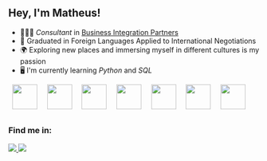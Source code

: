 ## Hey, I'm Matheus!

- 🙍🏻‍♂️ *Consultant* in [Business Integration Partners](https://bipbrasil.com.br/)
- 📝 Graduated in Foreign Languages Applied to International Negotiations
- 🌍 Exploring new places and immersing myself in different cultures is my passion
- 🖥️ I'm currently learning *Python* and *SQL*

<div display="inline">
  &nbsp;&nbsp;<img width="50" height="50" src="https://cdn.jsdelivr.net/gh/devicons/devicon@latest/icons/python/python-original.svg" />&nbsp;&nbsp;
  &nbsp;&nbsp;<img width="50" height="50" src="https://cdn.jsdelivr.net/gh/devicons/devicon@latest/icons/sqlite/sqlite-original.svg" />&nbsp;&nbsp;
  &nbsp;&nbsp;<img width="50" height="50" src="https://cdn.jsdelivr.net/gh/devicons/devicon@latest/icons/powershell/powershell-original.svg" />&nbsp;&nbsp;
  &nbsp;&nbsp;<img width="50" height="50" src="https://cdn.jsdelivr.net/gh/devicons/devicon@latest/icons/mysql/mysql-original.svg" />&nbsp;&nbsp;
  &nbsp;&nbsp;<img width="50" height="50" src="https://cdn.jsdelivr.net/gh/devicons/devicon@latest/icons/postgresql/postgresql-original-wordmark.svg" />&nbsp;&nbsp;
  &nbsp;&nbsp;<img width="50" height="50" src="https://cdn.jsdelivr.net/gh/devicons/devicon@latest/icons/oracle/oracle-original.svg" />&nbsp;&nbsp;
  &nbsp;&nbsp;<img width="50" height="50" src="https://cdn.jsdelivr.net/gh/devicons/devicon@latest/devicon.min.css" />&nbsp;&nbsp;
          
</div>

##

### Find me in:
<a href="https://www.linkedin.com/in/matheus-elias/">
  <img src="https://img.shields.io/badge/linkedin-%230077B5.svg?style=for-the-badge&logo=linkedin&logoColor=white" />
</a>


<a href="https://www.hackerrank.com/profile/riobr8">
  <img src="https://img.shields.io/badge/-Hackerrank-2EC866?style=for-the-badge&logo=HackerRank&logoColor=white" />
</a>

<!--
**Eliasmatheussouza/Eliasmatheussouza** is a ✨ _special_ ✨ repository because its `README.md` (this file) appears on your GitHub profile.

Here are some ideas to get you started:

- 🔭 I’m currently working on ...
- 🌱 I’m currently learning ...
- 👯 I’m looking to collaborate on ...
- 🤔 I’m looking for help with ...
- 💬 Ask me about ...
- 📫 How to reach me: ...
- 😄 Pronouns: ...
- ⚡ Fun fact: ...
-->
